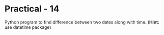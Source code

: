 # Practical - 14

Python program to find difference between two dates along with time. (**Hint:** use datetime package)
